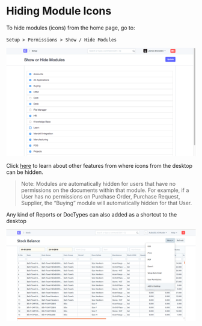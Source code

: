 # Hiding Module Icons

To hide modules (icons) from the home page, go to:

`Setup > Permissions > Show / Hide Modules`

<img alt="Hide Features" class="screenshot" src="./assets/show-hide-modules.png">

Click [here](/dooks/customize-dooks/articles/module-visibility.md) to learn about other features from where icons from the desktop can be hidden.

> Note: Modules are automatically hidden for users that have no permissions on the documents within that module. For example, if a User has no permissions on Purchase Order, Purchase Request, Supplier, the “Buying” module will automatically hidden for that User.

Any kind of Reports or DocTypes can also added as a shortcut to the desktop

<img alt="Add to desktop directly" class="screenshot" src="./assets/add_to_desktop_image.png">
